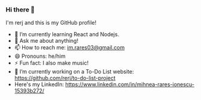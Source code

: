 ### Hi there 👋
I'm rerj and this is my GitHub profile!
- 🌱 I’m currently learning React and Nodejs.
- 💬 Ask me about anything!
- 📫 How to reach me: im.rares03@gmail.com
- 😄 Pronouns: he/him
- ⚡ Fun fact: I also make music!
- 🔭 I’m currently working on a To-Do List website: https://github.com/rerj/to-do-list-project
- Here's my LinkedIn: https://www.linkedin.com/in/mihnea-rares-ionescu-15393b272/
<!--
**rerj/rerj** is a ✨ _special_ ✨ repository because its `README.md` (this file) appears on your GitHub profile.



- 👯 I’m looking to collaborate on ...
- 🤔 I’m looking for help with ...

-->
